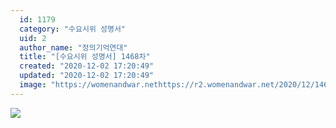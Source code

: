 ```yaml
---
  id: 1179
  category: "수요시위 성명서"
  uid: 2
  author_name: "정의기억연대"
  title: "[수요시위 성명서] 1468차"
  created: "2020-12-02 17:20:49"
  updated: "2020-12-02 17:20:49"
  image: "https://womenandwar.nethttps://r2.womenandwar.net/2020/12/1468%EC%B0%A8-%EC%88%98%EC%9A%94%EC%8B%9C%EC%9C%84-%EC%88%9C%EC%84%9C%EC%A7%80%EC%99%80-%EC%84%B1%EB%AA%85%EC%84%9C_%ED%95%9C%EA%B5%AD%EC%97%AC%EC%84%B1%EB%8B%A8%EC%B2%B4%EC%97%B0%ED%95%A9_%EC%B5%9C%EC%A2%85002.jpg"
---
```

![](https://womenandwar.nethttps://r2.womenandwar.net/2020/12/1468%EC%B0%A8-%EC%88%98%EC%9A%94%EC%8B%9C%EC%9C%84-%EC%88%9C%EC%84%9C%EC%A7%80%EC%99%80-%EC%84%B1%EB%AA%85%EC%84%9C_%ED%95%9C%EA%B5%AD%EC%97%AC%EC%84%B1%EB%8B%A8%EC%B2%B4%EC%97%B0%ED%95%A9_%EC%B5%9C%EC%A2%85002.jpg)
